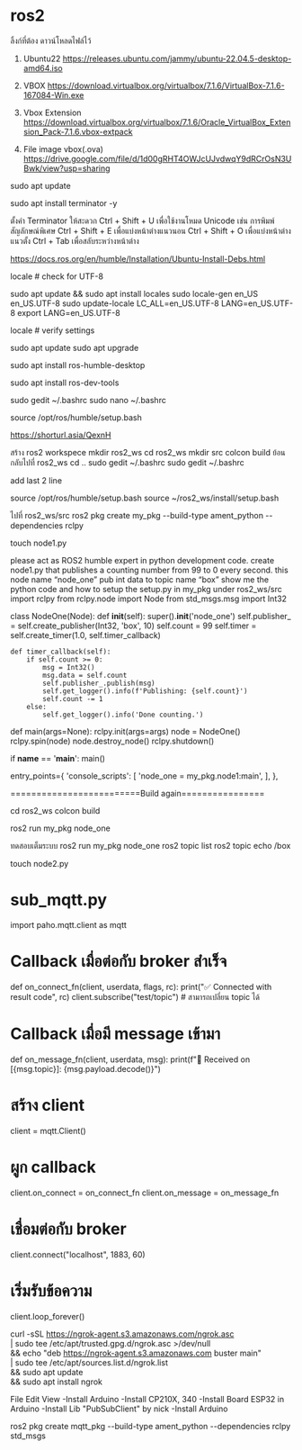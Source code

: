 # ros2
ลิ้งก์ที่ต้อง ดาวน์โหลดไฟล์ไว้
1. Ubuntu22
https://releases.ubuntu.com/jammy/ubuntu-22.04.5-desktop-amd64.iso

2. VBOX
https://download.virtualbox.org/virtualbox/7.1.6/VirtualBox-7.1.6-167084-Win.exe

3. Vbox Extension
https://download.virtualbox.org/virtualbox/7.1.6/Oracle_VirtualBox_Extension_Pack-7.1.6.vbox-extpack

4. File image vbox(.ova)
https://drive.google.com/file/d/1d00gRHT4OWJcUJvdwqY9dRCrOsN3UBwk/view?usp=sharing

sudo apt update

sudo apt install terminator -y

ตั้งค่า Terminator ให้สะดวก
Ctrl + Shift + U เพื่อใช้งานโหมด Unicode เช่น การพิมพ์สัญลักษณ์พิเศษ
Ctrl + Shift + E เพื่อแบ่งหน้าต่างแนวนอน
Ctrl + Shift + O เพื่อแบ่งหน้าต่างแนวตั้ง
Ctrl + Tab เพื่อสลับระหว่างหน้าต่าง

https://docs.ros.org/en/humble/Installation/Ubuntu-Install-Debs.html

locale  # check for UTF-8

sudo apt update && sudo apt install locales
sudo locale-gen en_US en_US.UTF-8
sudo update-locale LC_ALL=en_US.UTF-8 LANG=en_US.UTF-8
export LANG=en_US.UTF-8

locale  # verify settings

sudo apt update
sudo apt upgrade

sudo apt install ros-humble-desktop

sudo apt install ros-dev-tools

sudo gedit ~/.bashrc
sudo nano ~/.bashrc

source /opt/ros/humble/setup.bash

https://shorturl.asia/QexnH

สร้าง ros2 workspece
mkdir ros2_ws
cd ros2_ws
mkdir src
colcon build
ย้อนกลับไปที่ ros2_ws
cd ..
sudo gedit ~/.bashrc
sudo gedit ~/.bashrc

add last 2 line

source /opt/ros/humble/setup.bash
source ~/ros2_ws/install/setup.bash

ไปที่ ros2_ws/src
ros2 pkg create my_pkg --build-type ament_python --dependencies rclpy

touch node1.py

please act as ROS2 humble expert in python development code.
create node1.py that publishes a counting number from 99 to 0 every second.
this node name “node_one” pub int data to topic name “box”
show me the python code and how to setup the setup.py in my_pkg under ros2_ws/src
import rclpy
from rclpy.node import Node
from std_msgs.msg import Int32

class NodeOne(Node):
	def __init__(self):
    	super().__init__('node_one')
    	self.publisher_ = self.create_publisher(Int32, 'box', 10)
    	self.count = 99
    	self.timer = self.create_timer(1.0, self.timer_callback)

	def timer_callback(self):
    	if self.count >= 0:
        	msg = Int32()
        	msg.data = self.count
        	self.publisher_.publish(msg)
        	self.get_logger().info(f'Publishing: {self.count}')
        	self.count -= 1
    	else:
        	self.get_logger().info('Done counting.')

def main(args=None):
	rclpy.init(args=args)
	node = NodeOne()
	rclpy.spin(node)
	node.destroy_node()
	rclpy.shutdown()

if __name__ == '__main__':
	main()



entry_points={
    	'console_scripts': [
        	'node_one = my_pkg.node1:main',
    	],
	},

=========================Build again================

cd ros2_ws
colcon build

ros2 run my_pkg node_one

ทดสอบเต็มระบบ
ros2 run my_pkg node_one
ros2 topic list
ros2 topic echo /box

touch node2.py



# sub_mqtt.py
import paho.mqtt.client as mqtt

# Callback เมื่อต่อกับ broker สำเร็จ
def on_connect_fn(client, userdata, flags, rc):
    print("✅ Connected with result code", rc)
    client.subscribe("test/topic")  # สามารถเปลี่ยน topic ได้

# Callback เมื่อมี message เข้ามา
def on_message_fn(client, userdata, msg):
    print(f"📩 Received on [{msg.topic}]: {msg.payload.decode()}")

# สร้าง client
client = mqtt.Client()

# ผูก callback
client.on_connect = on_connect_fn
client.on_message = on_message_fn

# เชื่อมต่อกับ broker
client.connect("localhost", 1883, 60)

# เริ่มรับข้อความ
client.loop_forever()


curl -sSL https://ngrok-agent.s3.amazonaws.com/ngrok.asc \
  | sudo tee /etc/apt/trusted.gpg.d/ngrok.asc >/dev/null \
  && echo "deb https://ngrok-agent.s3.amazonaws.com buster main" \
  | sudo tee /etc/apt/sources.list.d/ngrok.list \
  && sudo apt update \
  && sudo apt install ngrok


File Edit View
-Install Arduino
-Install CP210X, 340
-Install Board ESP32 in Arduino
-Install Lib "PubSubClient" by nick
-Install Arduino


ros2 pkg create mqtt_pkg --build-type ament_python --dependencies rclpy std_msgs


